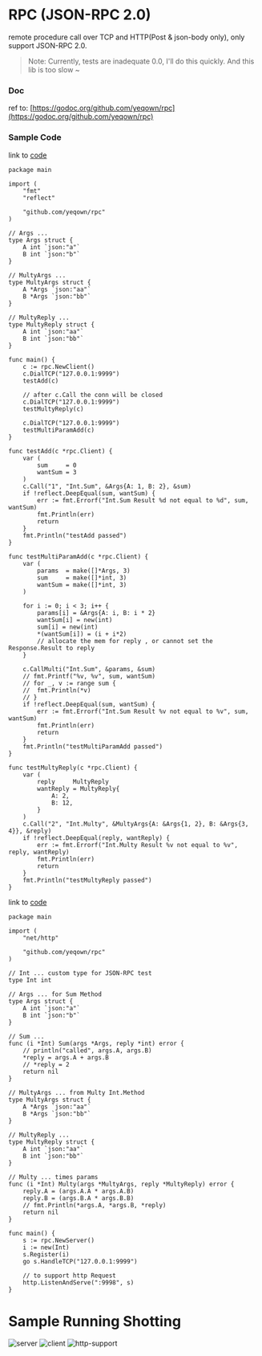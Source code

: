 # RPC (JSON-RPC 2.0)

remote procedure call over TCP and HTTP(Post & json-body only), only support JSON-RPC 2.0.

> Note: Currently, tests are inadequate 0.0, I'll do this quickly. And this lib is too slow ~

### Doc

ref to:
[https://godoc.org/github.com/yeqown/rpc](https://godoc.org/github.com/yeqown/rpc)

### Sample Code

link to [code](sample/server/client.go)
```golang
package main

import (
	"fmt"
	"reflect"

	"github.com/yeqown/rpc"
)

// Args ...
type Args struct {
	A int `json:"a"`
	B int `json:"b"`
}

// MultyArgs ...
type MultyArgs struct {
	A *Args `json:"aa"`
	B *Args `json:"bb"`
}

// MultyReply ...
type MultyReply struct {
	A int `json:"aa"`
	B int `json:"bb"`
}

func main() {
	c := rpc.NewClient()
	c.DialTCP("127.0.0.1:9999")
	testAdd(c)

	// after c.Call the conn will be closed
	c.DialTCP("127.0.0.1:9999")
	testMultyReply(c)

	c.DialTCP("127.0.0.1:9999")
	testMultiParamAdd(c)
}

func testAdd(c *rpc.Client) {
	var (
		sum     = 0
		wantSum = 3
	)
	c.Call("1", "Int.Sum", &Args{A: 1, B: 2}, &sum)
	if !reflect.DeepEqual(sum, wantSum) {
		err := fmt.Errorf("Int.Sum Result %d not equal to %d", sum, wantSum)
		fmt.Println(err)
		return
	}
	fmt.Println("testAdd passed")
}

func testMultiParamAdd(c *rpc.Client) {
	var (
		params  = make([]*Args, 3)
		sum     = make([]*int, 3)
		wantSum = make([]*int, 3)
	)

	for i := 0; i < 3; i++ {
		params[i] = &Args{A: i, B: i * 2}
		wantSum[i] = new(int)
		sum[i] = new(int)
		*(wantSum[i]) = (i + i*2)
		// allocate the mem for reply , or cannot set the Response.Result to reply
	}

	c.CallMulti("Int.Sum", &params, &sum)
	// fmt.Printf("%v, %v", sum, wantSum)
	// for _, v := range sum {
	// 	fmt.Println(*v)
	// }
	if !reflect.DeepEqual(sum, wantSum) {
		err := fmt.Errorf("Int.Sum Result %v not equal to %v", sum, wantSum)
		fmt.Println(err)
		return
	}
	fmt.Println("testMultiParamAdd passed")
}

func testMultyReply(c *rpc.Client) {
	var (
		reply     MultyReply
		wantReply = MultyReply{
			A: 2,
			B: 12,
		}
	)
	c.Call("2", "Int.Multy", &MultyArgs{A: &Args{1, 2}, B: &Args{3, 4}}, &reply)
	if !reflect.DeepEqual(reply, wantReply) {
		err := fmt.Errorf("Int.Multy Result %v not equal to %v", reply, wantReply)
		fmt.Println(err)
		return
	}
	fmt.Println("testMultyReply passed")
}

```

link to [code](sample/server/server.go)
```golang
package main

import (
	"net/http"

	"github.com/yeqown/rpc"
)

// Int ... custom type for JSON-RPC test
type Int int

// Args ... for Sum Method
type Args struct {
	A int `json:"a"`
	B int `json:"b"`
}

// Sum ...
func (i *Int) Sum(args *Args, reply *int) error {
	// println("called", args.A, args.B)
	*reply = args.A + args.B
	// *reply = 2
	return nil
}

// MultyArgs ... from Multy Int.Method
type MultyArgs struct {
	A *Args `json:"aa"`
	B *Args `json:"bb"`
}

// MultyReply ...
type MultyReply struct {
	A int `json:"aa"`
	B int `json:"bb"`
}

// Multy ... times params
func (i *Int) Multy(args *MultyArgs, reply *MultyReply) error {
	reply.A = (args.A.A * args.A.B)
	reply.B = (args.B.A * args.B.B)
	// fmt.Println(*args.A, *args.B, *reply)
	return nil
}

func main() {
	s := rpc.NewServer()
	i := new(Int)
	s.Register(i)
	go s.HandleTCP("127.0.0.1:9999")

	// to support http Request
	http.ListenAndServe(":9998", s)
}

```

# Sample Running Shotting

![server](https://raw.githubusercontent.com/yeqown/rpc/master/screenshot/server.png)
![client](https://raw.githubusercontent.com/yeqown/rpc/master/screenshot/client.png)
![http-support](https://raw.githubusercontent.com/yeqown/rpc/master/screenshot/http-support.png)
